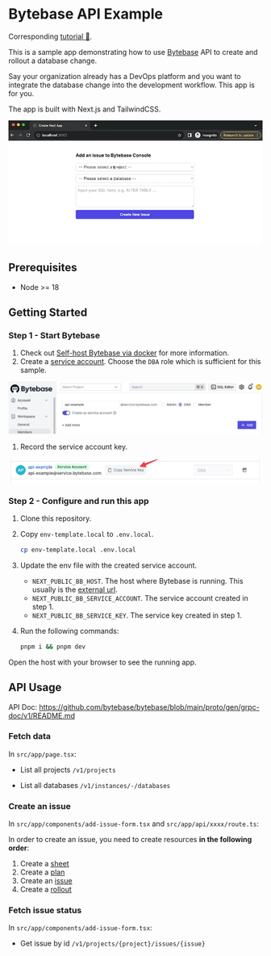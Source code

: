 # Bytebase API Example

Corresponding [tutorial 🔗](https://www.bytebase.com/docs/tutorials/api/).

This is a sample app demonstrating how to use [Bytebase](https://github.com/bytebase/bytebase) API to create and rollout a database change.

Say your organization already has a DevOps platform and you want to integrate the database change into the development workflow. This app is for you.

The app is built with Next.js and TailwindCSS.

![Bytebase API Experiment with Next.js](docs/add-issue-and-refresh.gif)

## Prerequisites

- Node >= 18

## Getting Started

### Step 1 - Start Bytebase

1. Check out [Self-host Bytebase via docker](https://www.bytebase.com/docs/get-started/self-host/#docker) for more information.
1. Create a [service account](https://www.bytebase.com/docs/how-to/spanner/how-to-create-a-service-account-for-bytebase/).
   Choose the `DBA` role which is sufficient for this sample.

![Service Account Create](docs/service-account-create.webp)

1. Record the service account key.

![Service Account Create](docs/service-account-key.webp)

### Step 2 - Configure and run this app

1. Clone this repository.
1. Copy `env-template.local` to `.env.local`.

   ```bash
   cp env-template.local .env.local
   ```

1. Update the env file with the created service account.

   - `NEXT_PUBLIC_BB_HOST`. The host where Bytebase is running. This usually is the [external url](https://www.bytebase.com/docs/get-started/install/external-url).
   - `NEXT_PUBLIC_BB_SERVICE_ACCOUNT`. The service account created in step 1.
   - `NEXT_PUBLIC_BB_SERVICE_KEY`. The service key created in step 1.

1. Run the following commands:

   ```bash
   pnpm i && pnpm dev
   ```

Open the host with your browser to see the running app.

## API Usage

API Doc: https://github.com/bytebase/bytebase/blob/main/proto/gen/grpc-doc/v1/README.md

### Fetch data

In `src/app/page.tsx`:

- List all projects
  `/v1/projects`

- List all databases
  `/v1/instances/-/databases`

### Create an issue

In `src/app/components/add-issue-form.tsx` and `src/app/api/xxxx/route.ts`:

In order to create an issue, you need to create resources **in the following order**:

1. Create a [sheet](https://github.com/bytebase/bytebase/blob/main/proto/gen/grpc-doc/v1/README.md#bytebase-v1-sheet)
1. Create a [plan](https://github.com/bytebase/bytebase/blob/main/proto/gen/grpc-doc/v1/README.md#bytebase-v1-Plan)
1. Create an [issue](https://github.com/bytebase/bytebase/blob/main/proto/gen/grpc-doc/v1/README.md#bytebase-v1-Issue)
1. Create a [rollout](https://github.com/bytebase/bytebase/blob/main/proto/gen/grpc-doc/v1/README.md#bytebase-v1-Rollout)

### Fetch issue status

In `src/app/components/add-issue-form.tsx`:

- Get issue by id `/v1/projects/{project}/issues/{issue}`
